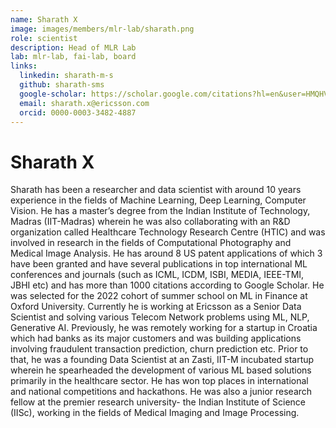 ```yaml
---
name: Sharath X
image: images/members/mlr-lab/sharath.png
role: scientist
description: Head of MLR Lab
lab: mlr-lab, fai-lab, board
links:
  linkedin: sharath-m-s
  github: sharath-sms
  google-scholar: https://scholar.google.com/citations?hl=en&user=HMQHVhoAAAAJ&view_op=list_works&sortby=pubdate
  email: sharath.x@ericsson.com
  orcid: 0000-0003-3482-4887
---
```


# Sharath X

Sharath has been a researcher and data scientist with around 10 years experience in the fields of Machine Learning, Deep Learning, Computer Vision. He has a master’s degree from the Indian Institute of Technology, Madras (IIT-Madras) wherein he was also collaborating with an R&D organization called Healthcare Technology Research Centre (HTIC) and was involved in research in the fields of Computational Photography and Medical Image Analysis. He has around 8 US patent applications of which 3 have been granted and have several publications in top international ML conferences and journals (such as ICML, ICDM, ISBI, MEDIA, IEEE-TMI, JBHI etc) and has more than 1000 citations according to Google Scholar. He was selected for the 2022 cohort of summer school on ML in Finance at Oxford University. Currently he is working at Ericsson as a Senior Data Scientist and solving various Telecom Network problems using ML, NLP, Generative AI. Previously, he was remotely working for a startup in Croatia which had banks as its major customers and was building applications involving fraudulent transaction prediction, churn prediction etc. Prior to that, he was a founding Data Scientist at an Zasti, IIT-M incubated startup wherein he spearheaded the development of various ML based solutions primarily in the healthcare sector. He has won top places in international and national competitions and hackathons. He was also a junior research fellow at the premier research university- the Indian Institute of Science (IISc), working in the fields of Medical Imaging and Image Processing.
